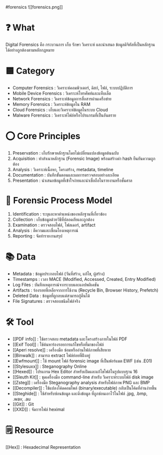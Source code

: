#forensics 
![[forensics.png]]
# ❓ What
Digital Forensics คือ กระบวนการ เก็บ รักษา วิเคราะห์ และนำเสนอ ข้อมูลดิจิทัลที่เป็นหลักฐานได้อย่างถูกต้องตามหลักกฎหมาย
# 🟦 Category
- Computer Forensics : วิเคราะห์คอมพิวเตอร์, ดิสก์, ไฟล์, ระบบปฏิบัติการ
- Mobile Device Forensics : วิเคราะห์โทรศัพท์และแท็บเล็ต
- Network Forensics : วิเคราะห์ข้อมูลการสื่อสารผ่านเครือข่าย
- Memory Forensics : วิเคราะห์ข้อมูลใน RAM
- Cloud Forensics : เก็บและวิเคราะห์ข้อมูลในระบบ Cloud
- Malware Forensics : วิเคราะห์ไฟล์หรือโปรแกรมที่เป็นอันตราย
# ⭕ Core Principles
1. Preservation : เก็บรักษาหลักฐานโดยไม่เปลี่ยนแปลงข้อมูลต้นฉบับ
2. Acquisition : ทำสำเนาหลักฐาน (Forensic Image) พร้อมสร้างค่า hash ยืนยันความถูกต้อง
3. Analysis : วิเคราะห์เนื้อหา, โครงสร้าง, metadata, timeline
4. Documentation : บันทึกขั้นตอนและผลการตรวจสอบอย่างละเอียด
5. Presentation : นำเสนอข้อมูลที่เข้าใจง่ายและน่าเชื่อถือในรายงานหรือชั้นศาล
# 🥾 Forensic Process Model
1. Identification : ระบุและหาตำแหน่งของหลักฐานที่เกี่ยวข้อง
2. Collection : เก็บข้อมูลด้วยวิธีที่ปลอดภัยและถูกต้อง
3. Examination : ตรวจสอบไฟล์, โฟลเดอร์, artifact
4. Analysis : ตีความและเชื่อมโยงเหตุการณ์
5. Reporting : จัดทำรายงานสรุป
# 📚 Data
- Metadata : ข้อมูลประกอบไฟล์ (วันที่สร้าง, แก้ไข, ผู้สร้าง)
- Timestamps : เวลา MACE (Modified, Accessed, Created, Entry Modified)
- Log Files : บันทึกเหตุการณ์จากระบบและแอปพลิเคชัน
- Artifacts : ร่องรอยที่เหลือจากการใช้งาน (Recycle Bin, Browser History, Prefetch)
- Deleted Data : ข้อมูลที่ถูกลบแต่สามารถกู้คืนได้
- File Signatures : ตรวจสอบชนิดไฟล์จริง
# 🛠️ Tool
- [[PDF info]] : ใช้ตรวจสอบ metadata และโครงสร้างภายในไฟล์ PDF
- [[Exif Tool]] : ใช้ค้นหาร่องรอยการแก้ไขหรือที่มาของไฟล์
- [[Aperi resolve]] : เครื่องมือ ซ่อมหรืออ่านไฟล์ภาพที่เสียหาย
- [[Binwalk]] : สามารถ extract ไฟล์ย่อยที่ฝังอยู่
- [[Ewfmount]] : ใช้ mount ไฟล์ forensic image ที่เป็นฟอร์แมต EWF (เช่น .E01)
- [[Stylesuxx]] : Steganography Online
- [[Hexed]] : โปรแกรม Hex Editor สำหรับเปิดและแก้ไขไฟล์ในรูปแบบฐาน 16
- [[Sleuth Kit]] : ชุดเครื่องมือ command-line สำหรับ วิเคราะห์ระบบไฟล์ disk image
- [[Zsteg]] : เครื่องมือ Steganography analysis สำหรับไฟล์ภาพ PNG และ BMP
- [[Decompiler]] : ใช้แปลงโค้ดคอมไพล์ (binary/executable) กลับเป็นโค้ดที่อ่านง่ายขึ้น
- [[Steghide]] : ใช้สำหรับซ่อนข้อมูล และดึงข้อมูล ที่ถูกซ่อนเอาไว้ในไฟล์ .jpg, .bmp, .wav, .au
- [[Git]] : Git
- [[XXD]] : จัดการไฟล์ heximal
# 🗒️ Resource
[[Hex]] : Hexadecimal Representation